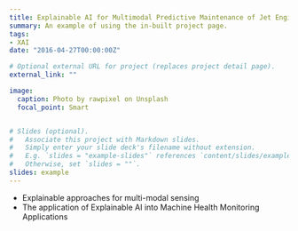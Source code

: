 ```yaml
---
title: Explainable AI for Multimodal Predictive Maintenance of Jet Engines with Smart HCI
summary: An example of using the in-built project page.
tags:
- XAI
date: "2016-04-27T00:00:00Z"

# Optional external URL for project (replaces project detail page).
external_link: ""

image:
  caption: Photo by rawpixel on Unsplash
  focal_point: Smart


# Slides (optional).
#   Associate this project with Markdown slides.
#   Simply enter your slide deck's filename without extension.
#   E.g. `slides = "example-slides"` references `content/slides/example-slides.md`.
#   Otherwise, set `slides = ""`.
slides: example
---
```


- Explainable approaches for multi-modal sensing
- The application of Explainable AI into Machine Health Monitoring Applications 
